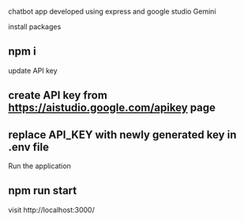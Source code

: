 chatbot app developed using express and google studio Gemini

install packages
## npm i

update API key 
## create API key from https://aistudio.google.com/apikey page
## replace API_KEY with newly generated key in .env file

 Run the application 

## npm run start 
 visit http://localhost:3000/ 
